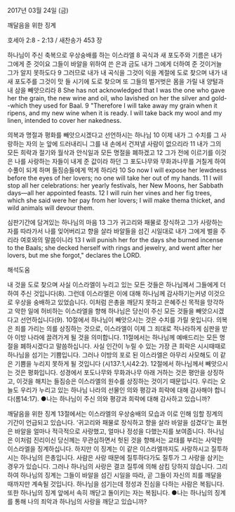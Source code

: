 2017년 03월 24일 (금)

깨달음을 위한 징계



호세아 2:8 - 2:13 / 새찬송가 453 장


하나님이 주신 축복으로 우상숭배를 하는 이스라엘
8 곡식과 새 포도주와 기름은 내가 그에게 준 것이요 그들이 바알을 위하여 쓴 은과 금도 내가 그에게 더하여 준 것이거늘 그가 알지 못하도다 9 그러므로 내가 내 곡식을 그것이 익을 계절에 도로 찾으며 내가 내 새 포도주를 그것이 맛 들 시기에 도로 찾으며 또 그들의 벌거벗은 몸을 가릴 내 양털과 내 삼을 빼앗으리라
8 She has not acknowledged that I was the one who gave her the grain, the new wine and oil, who lavished on her the silver and gold--which they used for Baal. 9 "Therefore I will take away my grain when it ripens, and my new wine when it is ready. I will take back my wool and my linen, intended to cover her nakedness.

의복과 명절과 평화를 빼앗으시겠다고 선언하시는 하나님
10 이제 내가 그 수치를 그 사랑하는 자의 눈 앞에 드러내리니 그를 내 손에서 건져낼 사람이 없으리라 11 내가 그의 모든 희락과 절기와 월삭과 안식일과 모든 명절을 폐하겠고 12 그가 전에 이르기를 이것은 나를 사랑하는 자들이 내게 준 값이라 하던 그 포도나무와 무화과나무를 거칠게 하여 수풀이 되게 하며 들짐승들에게 먹게 하리라
10 So now I will expose her lewdness before the eyes of her lovers; no one will take her out of my hands. 11 I will stop all her celebrations: her yearly festivals, her New Moons, her Sabbath days—all her appointed feasts. 12 I will ruin her vines and her fig trees, which she said were her pay from her lovers; I will make thema thicket, and wild animals will devour them.

심판기간에 담겨있는 하나님의 마음
13 그가 귀고리와 패물로 장식하고 그가 사랑하는 자를 따라가서 나를 잊어버리고 향을 살라 바알들을 섬긴 시일대로 내가 그에게 벌을 주리라 여호와의 말씀이니라
13 I will punish her for the days she burned incense to the Baals; she decked herself with rings and jewelry, and went after her lovers, but me she forgot," declares the LORD.

해석도움





내 것을 도로 찾으며
사실 이스라엘이 누리고 있는 모든 것들은 하나님께서 그들에게 더하여 주신 것입니다(8). 그런데 이스라엘은 이에 대해 하나님께 감사하기는커녕 이것으로 우상을 숭배하고 있었습니다. 이처럼 은총을 깨닫지 못하고 은혜주신 목적을 망각하고 악한 일에 허비하는 이스라엘을 향해 하나님은 당신이 주신 모든 것들을 빼앗으시겠다고 선언하십니다(9). 10절에서 하나님이 빼앗으시는 것은 수치를 가릴 옷입니다. 의복은 죄를 가리는 의를 상징하는 것으로, 이스라엘이 이제 그 죄대로 적나라하게 심판을 받아 이방 나라에 끌려가게 될 것을 의미합니다. 11절에서는 하나님께 예배드리는 모든 명절을 폐하시겠다고 말씀하십니다. 사실 인간이 누릴 수 있는 가장 큰 희락은 시시때때로 하나님을 섬기는 기쁨입니다. 그러나 이방의 포로 된 이스라엘은 아무리 사모해도 이 같은 기쁨을 누리지 못하게 될 것입니다 (시137:1,시42:2). 12절에서 하나님께서 빼앗으시는 것은 평화입니다. 성경에서 포도나무와 무화과나무 아래 거하는 것은 평안을 상징하고, 이것을 해치는 들짐승은 이스라엘의 원수를 상징하는 것이기 때문입니다. 우리는 오늘도 우리가 누리고 있는 하나님 나라의 선물인 의와 평강과 희락에 대해 감사해야 합니다(롬14:17).
●나는 하나님이 주신 의와 평강과 희락에 대해 감사하고 있습니까?

깨달음을 위한 징계
13절에서는 이스라엘의 우상숭배의 모습과 이로 인해 임할 징계의 기간이 언급되고 있습니다. ‘귀고리와 패물로 장식하고 향을 살라 바알을 섬겼다’는 표현은 바알을 얼마나 적극적으로 사랑했고, 얼마나 정성을 다했는지를 보여줍니다. 하나님은 이처럼 진리이신 당신께는 무관심하면서 헛된 것을 향해서는 교태를 부리는 사악한 이스라엘을 징계하십니다. 하지만 이 징계는 이 같은 이스라엘까지도 사랑하시고 질투하시는 하나님의 은총입니다. 사람은 사랑 때문에 질투하다가도 질투가 그 사랑을 삼키는 경우가 있습니다. 그러나 하나님의 사랑은 결코 질투에 의해 삼킴 당하지 않습니다. 그리하여 하나님의 징계는 그들이 바알을 섬긴 시일을 따라, 곧 그들이 자신의 죄를 깨달을 때까지만 계속될 것입니다. 하나님을 섬기는데 정성과 진심을 다하는 사람은 복됩니다. 또한 하나님의 징계 앞에서 속히 깨닫고 돌이키는 자는 복됩니다.
●나는 하나님의 징계를 통해 나의 죄악과 하나님의 사랑을 깨닫고
있습니까?